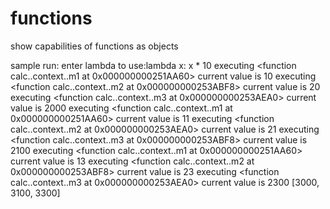 # functions
show capabilities of functions as objects


sample run:
enter lambda to use:lambda x: x * 10
executing <function calc.<locals>.context.<locals>.m1 at 0x000000000251AA60> current value is 10
executing <function calc.<locals>.context.<locals>.m2 at 0x000000000253ABF8> current value is 20
executing <function calc.<locals>.context.<locals>.m3 at 0x000000000253AEA0> current value is 2000
executing <function calc.<locals>.context.<locals>.m1 at 0x000000000251AA60> current value is 11
executing <function calc.<locals>.context.<locals>.m2 at 0x000000000253AEA0> current value is 21
executing <function calc.<locals>.context.<locals>.m3 at 0x000000000253ABF8> current value is 2100
executing <function calc.<locals>.context.<locals>.m1 at 0x000000000251AA60> current value is 13
executing <function calc.<locals>.context.<locals>.m2 at 0x000000000253ABF8> current value is 23
executing <function calc.<locals>.context.<locals>.m3 at 0x000000000253AEA0> current value is 2300
[3000, 3100, 3300]
